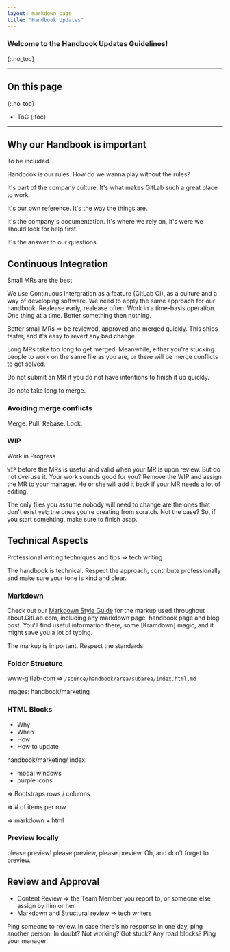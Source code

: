 ```yaml
---
layout: markdown_page
title: "Handbook Updates"
---
```


### Welcome to the Handbook Updates Guidelines!
{:.no_toc}

----

## On this page
{:.no_toc}

- ToC
{:toc}

----

## Why our Handbook is important

To be included

Handbook is our rules. How do we wanna play without the rules?

It's part of the company culture. It's what makes GitLab such a great place to work.

It's our own reference. It's the way the things are.

It's the company's documentation. It's where we rely on, it's were we should look for help first.

It's the answer to our questions.


## Continuous Integration

Small MRs are the best

We use Continuous Intergration as a feature (GitLab CI), as a culture and a way of developing software. We need to apply the same approach for our handbook. Realease early, realease often. Work in a time-basis operation. One thing at a time. Better something then nothing.

Better small MRs => be reviewed, approved and merged quickly. This ships faster, and it's easy to revert any bad change. 

Long MRs take too long to get merged. Meanwhile, either you're stucking people to work on the same file as you are, or there will be merge conflicts to get solved. 

Do not submit an MR if you do not have intentions to finish it up quickly. 

Do note take long to merge.

### Avoiding merge conflicts

Merge. Pull. Rebase. Lock.

### WIP

Work in Progress

`WIP` before the MRs is useful and valid when your MR is upon review. But do not overuse it. Your work sounds good for you? Remove the WIP and assign the MR to your manager. He or she will add it back if your MR needs a lot of editing.

The only files you assume nobody will need to change are the ones that don't exist yet; the ones you're creating from scratch. Not the case? So, if you start somehting, make sure to finish asap.


## Technical Aspects

Professional writing techniques and tips => tech writing

The handbook is technical. Respect the approach, contribute professionally and make sure your tone is kind and clear.

### Markdown

Check out our [Markdown Style Guide] for the markup used throughout about.GitLab.com, including any markdown page, handbook page and blog post. You'll
find useful information there, some [Kramdown] magic, and it might save you a lot of typing.

The markup is important. Respect the standards.

### Folder Structure

www-gitlab-com => `/source/handbook/area/subarea/index.html.md`

images: handbook/marketing

### HTML Blocks

- Why
- When
- How
- How to update

handbook/marketing/ index:

- modal windows
- purple icons

=> Bootstraps rows / columns

=> # of items per row

=> markdown + html

### Preview locally

please preview! please preview, please preview. Oh, and don't forget to preview.

## Review and Approval

- Content Review => the Team Member you report to, or someone else assign by him or her
- Markdown and  Structural review => tech writers

Ping someone to review. In case there's no response in one day, ping another person. In doubt? Not working? Got stuck? Any road blocks? Ping your manager.



<!-- Identifiers, in alphabetical order -->

[about.GitLab.com]: https://about.gitlab.com/
[Markdown Style Guide]: markdown-guide/
[Professional Writing Techniques]: #professional-writing-techniques
[WIP MR]: http://docs.gitlab.com/ce/workflow/wip_merge_requests.html "Work In Progress Merge Request"
[www-gitlab-com]: https://gitlab.com/gitlab-com/www-gitlab-com/
